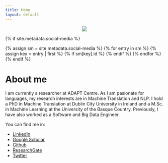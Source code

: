 ```yaml
---
title: Home
layout: default
---
```


<div style="text-align: center">
	<img class="post-image" src="{{ site.baseurl }}/files/profile.png" />
</div>



<link rel="stylesheet" href="https://cdnjs.cloudflare.com/ajax/libs/font-awesome/4.7.0/css/font-awesome.min.css">

<div class="socialmedia" style="text-align: center">
<a href="https://ie.linkedin.com/in/albertoponcelas/en">
	<i class="fa fa-linkedin-square"></i>
</a>
<a href="https://scholar.google.com/citations?user=OHKfbi4AAAAJ">
	<i class="fa fa-graduation-cap"></i>
</a>
<a href="https://github.com/alberto-poncelas">
	<i class="fa fa-github-square"></i>
</a>
<a href="https://twitter.com/albponcelas">
	<i class="fa fa-twitter-square"></i>
</a>
</div>

{% if site.metadata.social-media %}
<div id="social-media">
    {% assign sm = site.metadata.social-media %}
    {% for entry in sm %}
        {% assign key = entry | first %}
        {% if sm[key].id %}
            <a href="{{ sm[key].href }}{{ sm[key].id }}" title="{{ sm[key].title }}"><i class="fa {{ sm[key].fa-icon }}"></i></a>
        {% endif %}
    {% endfor %}
</div>
{% endif %}




# About me
I am currently a researcher at ADAPT Centre. As I am pasionate for languages, my research interests are in Machine Translation and NLP. I hold a PhD in Machine Translation at Dublin City University in Ireland and a M.Sc. in Machine Learning at the University of the Basque Country. Previously, I have also worked as a Software and Big Data Engineer.

You can find me in:

* [LinkedIn][linkedin]
* [Google Scholar][gscholar]
* [Github][github]
* [ResearchGate][researchgate]
* [Twitter][twitter]



[linkedin]: https://ie.linkedin.com/in/albertoponcelas/en
[gscholar]: https://scholar.google.com/citations?user=OHKfbi4AAAAJ
[github]: https://github.com/alberto-poncelas
[researchgate]: https://www.researchgate.net/profile/Alberto_Poncelas
[twitter]: https://twitter.com/albponcelas

